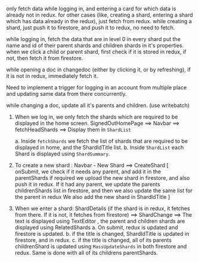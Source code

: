 only fetch data while logging in, and entering a card for which data is already not in redux.
for other cases (like, creating a shard, entering a shard which has data already in the redux), just fetch from redux.
while creating a shard, just push it to firestore, and push it to redux, no need to fetch.

while logging in, fetch the data that are in level 0
in every shard put the name and id of their parent shards and children shards in it's properties. 
when we click a child or parent shard, first check if it is stored in redux, if not, then fetch it from firestore.

while opening a doc in changedoc (either by clicking it, or by refreshing), if it is not in redux, immediately fetch it.


Need to implement a trigger for logging in an account from multiple place and updating same data from there concurrently.


while changing a doc, update all it's parents and children. (use writebatch)

1. When we log in, we only fetch the shards which are required to be displayed in the home screen.
SignedOutHomePage ==> Navbar ==> fetchHeadShards ==> Display them in `ShardList`

    a. Inside `fetchShards` we fetch the list of shards that are required to be displayed in home, and the ShardIdTitle list.
    b. Inside `ShardList` each Shard is displayed using `ShardSummary`.

2. To create a new shard : Navbar - New Shard ==> CreateShard [
    onSubmit,
    we check if it needs any parent, and add it in the parentShards if required 
    we upload the new shard in firestore, and also push it in redux.
    If it had any parent, we update the parents childrenShards list in firestore, and then we also update the same list for the parent in redux
    We also add the new shard in ShardIdTitle
]  

3. When we enter a shard: ShardDetails (if the shard is in redux, it fetches from there. If it is not, it fetches from firestore) ==> ShardChange ==> The text is displayed using TextEditor , the parent and children shards are displayed using RelatedShards
    a. On submit, redux is updated and firestore is updated.
    b. if the title is changed, ShardIdTitle is updated in firestore, and in redux. 
    c. if the title is changed, all of its parents childrenShard is updated using `MassUpdateShards` in both firestore and redux. Same is done with all of its childrens parentShards.




